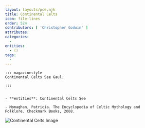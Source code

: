 ```yaml
---
layout: layouts/pce.njk
title: Continental Celts
icon: file-lines
order: 524
contributors: [ 'Christopher Godwin' ]
attributes:
categories:
  - 
entities:
  - ()
tags:
  - 
---
```

``` tab [group1:Info]
::: magazinestyle
Continental Celts See Gaul.

:::
```
``` tab [group1:Attributes]
```
``` tab [group1:Entities]
- **entities**: Continental Celts See
```
``` tab [group1:Sources]
- Monaghan, Patricia. The Encyclopedia of Celtic Mythology and Folklore. Checkmark Books, 2008.
```
![Continental Celts Image](https://upload.wikimedia.org/wikipedia/commons/1/1f/Celts_in_Europe.png)
